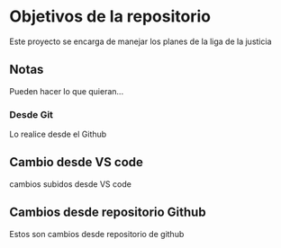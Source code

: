 # Objetivos de la repositorio

Este proyecto se encarga de manejar los planes de la liga de la justicia


## Notas
Pueden hacer lo que quieran...

### Desde Git
Lo realice desde el Github

## Cambio desde VS code
cambios subidos desde VS code

## Cambios desde repositorio Github
Estos son cambios desde repositorio de github
